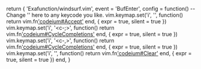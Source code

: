 
return {
  'Exafunction/windsurf.vim',
  event = 'BufEnter',
  config = function()
    -- Change '<C-g>' here to any keycode you like.
    vim.keymap.set('i', '<C-g>', function()
      return vim.fn['codeium#Accept']()
    end, { expr = true, silent = true })
    vim.keymap.set('i', '<c-;>', function()
      return vim.fn['codeium#CycleCompletions'](1)
    end, { expr = true, silent = true })
    vim.keymap.set('i', '<c-,>', function()
      return vim.fn['codeium#CycleCompletions'](-1)
    end, { expr = true, silent = true })
    vim.keymap.set('i', '<c-x>', function()
      return vim.fn['codeium#Clear']()
    end, { expr = true, silent = true })
  end,
}
